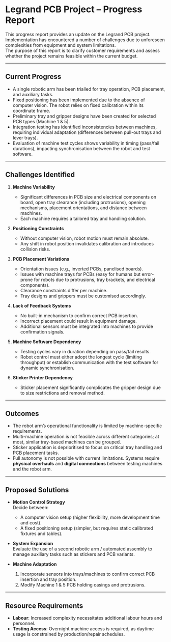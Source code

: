 # Legrand PCB Project – Progress Report

This progress report provides an update on the Legrand PCB project. Implementation has encountered a number of challenges due to unforeseen complexities from equipment and system limitations.  
The purpose of this report is to clarify customer requirements and assess whether the project remains feasible within the current budget.

---

## Current Progress
- A single robotic arm has been trialled for tray operation, PCB placement, and auxiliary tasks.  
- Fixed positioning has been implemented due to the absence of computer vision. The robot relies on fixed calibration within its coordinate frame.  
- Preliminary tray and gripper designs have been created for selected PCB types (Machine 1 & 5).  
- Integration testing has identified inconsistencies between machines, requiring individual adaptation (differences between pull-out trays and lever trays).  
- Evaluation of machine test cycles shows variability in timing (pass/fail durations), impacting synchronisation between the robot and test software.  

---

## Challenges Identified

1. **Machine Variability**
   - Significant differences in PCB size and electrical components on board, open tray clearance (including protrusions), opening mechanisms, placement orientations, and distance between machines.  
   - Each machine requires a tailored tray and handling solution.  

2. **Positioning Constraints**
   - Without computer vision, robot motion must remain absolute.  
   - Any shift in robot position invalidates calibration and introduces collision risks.  

3. **PCB Placement Variations**
   - Orientation issues (e.g., inverted PCBs, panelised boards).  
   - Issues with machine trays for PCBs (easy for humans but error-prone for robots due to protrusions, tray brackets, and electrical components).  
   - Clearance constraints differ per machine.  
   - Tray designs and grippers must be customised accordingly.  

4. **Lack of Feedback Systems**
   - No built-in mechanism to confirm correct PCB insertion.  
   - Incorrect placement could result in equipment damage.  
   - Additional sensors must be integrated into machines to provide confirmation signals.  

5. **Machine Software Dependency**
   - Testing cycles vary in duration depending on pass/fail results.  
   - Robot control must either adopt the longest cycle (limiting throughput) or establish communication with the test software for dynamic synchronisation.  

6. **Sticker Printer Dependency**
   - Sticker placement significantly complicates the gripper design due to size restrictions and removal method.  

---

## Outcomes
- The robot arm’s operational functionality is limited by machine-specific requirements.  
- Multi-machine operation is not feasible across different categories; at most, similar tray-based machines can be grouped.  
- Sticker application is deprioritised to focus on critical tray handling and PCB placement tasks.  
- Full autonomy is not possible with current limitations. Systems require **physical overhauls** and **digital connections** between testing machines and the robot arm.  

---

## Proposed Solutions

- **Motion Control Strategy**  
  Decide between:
  - A computer vision setup (higher flexibility, more development time and cost).  
  - A fixed positioning setup (simpler, but requires static calibrated fixtures and tables).  

- **System Expansion**  
  Evaluate the use of a second robotic arm / automated assembly to manage auxiliary tasks such as stickers and PCB variants.  

- **Machine Adaptation**  
  1. Incorporate sensors into trays/machines to confirm correct PCB insertion and tray position.  
  2. Modify Machine 1 & 5 PCB holding casings and protrusions.  

---

## Resource Requirements
- **Labour**: Increased complexity necessitates additional labour hours and personnel.  
- **Testing Access**: Overnight machine access is required, as daytime usage is constrained by production/repair schedules.  
